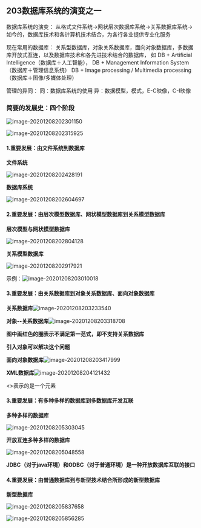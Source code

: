 

## 203数据库系统的演变之一

数据库系统的演变： 从格式文件系统→网状层次数据库系统→关系数据库系统→如今的，数据库技术和各计算机技术结合，为各行各业提供专业化服务 

现在常用的数据库： 关系型数据库，对象关系数据库，面向对象数据库，多数据库开放式互连，以及数据库技术和各先进技术结合的数据库， 如 DB + Artificial Intelligence（数据库＋人工智能）， DB + Management Information System（数据库＋管理信息系统） DB + Image processing  / Multimedia processing（数据库＋图像/多媒体处理） 

管理的异同： 同：数据库系统的使用 异：数据模型，模式，E-C映像，C-I映像

### 简要的发展史：四个阶段

![image-20201208202301150](203数据库系统的演变之一.assets/image-20201208202301150.png)

![image-20201208202315925](203数据库系统的演变之一.assets/image-20201208202315925.png)

#### **1.重要发展：由文件系统到数据库**

**文件系统**

![image-20201208202428191](203数据库系统的演变之一.assets/image-20201208202428191.png)

**数据库系统**

![image-20201208202604697](203数据库系统的演变之一.assets/image-20201208202604697.png)

#### **2.重要发展：由层次模型数据库、网状模型数据库到关系模型数据库**

**层次模型与网状模型数据库**

![image-20201208202804128](203数据库系统的演变之一.assets/image-20201208202804128.png)

**关系模型数据库**

![image-20201208202917921](203数据库系统的演变之一.assets/image-20201208202917921.png)

示例：![image-20201208203010018](203数据库系统的演变之一.assets/image-20201208203010018.png)

#### **3.重要发展：由关系数据库到对象关系数据库、面向对象数据库**

**关系数据库**![image-20201208203233540](203数据库系统的演变之一.assets/image-20201208203233540.png)

**对象--关系数据库**![image-20201208203318708](203数据库系统的演变之一.assets/image-20201208203318708.png)

**图中画红色的圈表示不满足第一范式，即不支持关系数据库**

**引入对象可以解决这个问题**

**面向对象数据库**![image-20201208203417999](203数据库系统的演变之一.assets/image-20201208203417999.png)

**XML数据库**![image-20201208204121432](203数据库系统的演变之一.assets/image-20201208204121432.png)

<>表示的是一个元素

#### **3.重要发展：有多种多样的数据库到多数据库开发互联**

**多种多样的数据库**

![image-20201208205303045](203数据库系统的演变之一.assets/image-20201208205303045.png)

**开放互连多种多样的数据库**

![image-20201208205048558](203数据库系统的演变之一.assets/image-20201208205048558.png)

**JDBC（对于java环境）和ODBC（对于普通环境）是一种开放数据库互联的接口**

#### **4.重要发展：由普通数据库到与新型技术结合所形成的新型数据库**

**新型数据库**

![image-20201208205837658](203数据库系统的演变之一.assets/image-20201208205837658.png)

![image-20201208205856285](203数据库系统的演变之一.assets/image-20201208205856285.png)